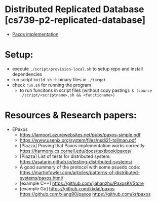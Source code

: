 # Distributed Replicated Database [cs739-p2-replicated-database]
- [Paxos implementation](./documentation/paxos-consensus.md)

# Setup: 

- execute `./script/provision-local.sh` to setup repo and install dependencies
- run script `build.sh` → binary files in `./target`
- check `run.sh` for running the program
  - to run funcitons in script files (without copy pasting): `$ (source ./script/<scriptname>.sh && <functioname>)`

# Resources & Research papers: 
- EPaxos 
  - <https://lamport.azurewebsites.net/pubs/paxos-simple.pdf>
  - <https://www.usenix.org/system/files/nsdi21-tollman.pdf>
  - [Piazza] Proving that Paxos implementation works correctly: <https://harmony.cs.cornell.edu/docs/textbook/paxos/>
  - [Piazza] List of tests for distributed system: <https://asatarin.github.io/testing-distributed-systems/>
  - A good summary of the protocol with some psuedo code: <https://martinfowler.com/articles/patterns-of-distributed-systems/paxos.html/>
  - [example C++] <https://github.com/jiahanzhu/PaxosKVStore>
  - [example Go] <https://github.com/kkdai/paxos> <https://github.com/xiang90/paxos> <https://github.com/kr/paxos> 
